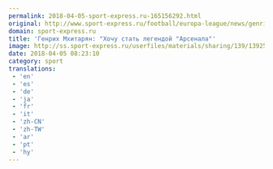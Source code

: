 ```yaml
---
permalink: 2018-04-05-sport-express.ru-165156292.html
original: http://www.sport-express.ru/football/europa-league/news/genrih-mhitaryan-hochu-stat-legendoy-arsenala-1392596/
domain: sport-express.ru
title: 'Генрих Мхитарян: "Хочу стать легендой "Арсенала"'
image: http://ss.sport-express.ru/userfiles/materials/sharing/139/1392596.jpg
date: 2018-04-05 08:23:10
category: sport
translations: 
 - 'en'
 - 'es'
 - 'de'
 - 'ja'
 - 'fr'
 - 'it'
 - 'zh-CN'
 - 'zh-TW'
 - 'ar'
 - 'pt'
 - 'hy'
---
```


